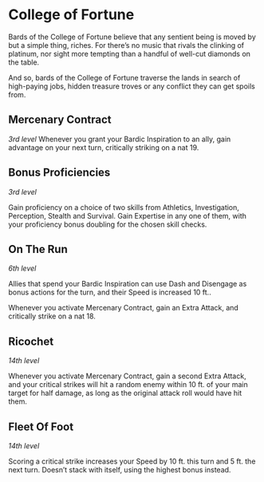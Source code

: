 # College of Fortune
Bards of the College of Fortune believe that any sentient being is moved by but a simple thing, riches. For there’s no music that rivals the clinking of platinum, nor sight more tempting than a handful of well-cut diamonds on the table.

And so, bards of the College of Fortune traverse the lands in search of high-paying jobs, hidden treasure troves or any conflict they can get spoils from.

## Mercenary Contract
*3rd level*
Whenever you grant your Bardic Inspiration to an ally, gain advantage on your next turn, critically striking on a nat 19.

## Bonus Proficiencies
*3rd level*

Gain proficiency on a choice of two skills from Athletics, Investigation, Perception, Stealth and Survival. Gain Expertise in any one of them, with your proficiency bonus doubling for the chosen skill checks.

## On The Run
*6th level*

Allies that spend your Bardic Inspiration can use Dash and Disengage as bonus actions for the turn, and their Speed is increased 10 ft..

Whenever you activate Mercenary Contract, gain an Extra Attack, and critically strike on a nat 18.

## Ricochet
*14th level*

Whenever you activate Mercenary Contract, gain a second Extra Attack, and your critical strikes will hit a random enemy within 10 ft. of your main target for half damage, as long as the original attack roll would have hit them.

## Fleet Of Foot
*14th level*

Scoring a critical strike increases your Speed by 10 ft. this turn and 5 ft. the next turn. Doesn’t stack with itself, using the highest bonus instead.
